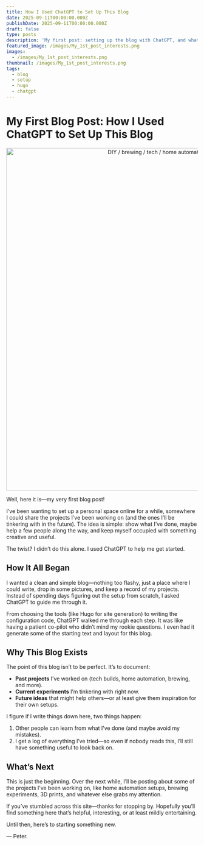 ```yaml
---
title: How I Used ChatGPT to Set Up This Blog
date: 2025-09-11T00:00:00.000Z
publishDate: 2025-09-11T00:00:00.000Z
draft: false
type: posts
description: 'My first post: setting up the blog with ChatGPT, and what I’ll share next.'
featured_image: /images/My_1st_post_interests.png
images:
  - /images/My_1st_post_interests.png
thumbnail: /images/My_1st_post_interests.png
tags:
  - blog
  - setup
  - hugo
  - chatgpt
---
```


# My First Blog Post: How I Used ChatGPT to Set Up This Blog

<p align="center">
  <img src="/images/My_1st_post_interests.png" alt="DIY / brewing / tech / home automation / beekeeping vibe" width="900">
</p>

Well, here it is—my very first blog post!

I’ve been wanting to set up a personal space online for a while, somewhere I could share the projects I’ve been working on (and the ones I’ll be tinkering with in the future). The idea is simple: show what I’ve done, maybe help a few people along the way, and keep myself occupied with something creative and useful.

The twist? I didn’t do this alone. I used ChatGPT to help me get started.

## How It All Began

I wanted a clean and simple blog—nothing too flashy, just a place where I could write, drop in some pictures, and keep a record of my projects. Instead of spending days figuring out the setup from scratch, I asked ChatGPT to guide me through it.

From choosing the tools (like Hugo for site generation) to writing the configuration code, ChatGPT walked me through each step. It was like having a patient co-pilot who didn’t mind my rookie questions. I even had it generate some of the starting text and layout for this blog.

## Why This Blog Exists

The point of this blog isn’t to be perfect. It’s to document:

- **Past projects** I’ve worked on (tech builds, home automation, brewing, and more).
- **Current experiments** I’m tinkering with right now.
- **Future ideas** that might help others—or at least give them inspiration for their own setups.

I figure if I write things down here, two things happen:

1. Other people can learn from what I’ve done (and maybe avoid my mistakes).  
2. I get a log of everything I’ve tried—so even if nobody reads this, I’ll still have something useful to look back on.

## What’s Next

This is just the beginning. Over the next while, I’ll be posting about some of the projects I’ve been working on, like home automation setups, brewing experiments, 3D prints, and whatever else grabs my attention.

If you’ve stumbled across this site—thanks for stopping by. Hopefully you’ll find something here that’s helpful, interesting, or at least mildly entertaining.

Until then, here’s to starting something new.

— Peter.
